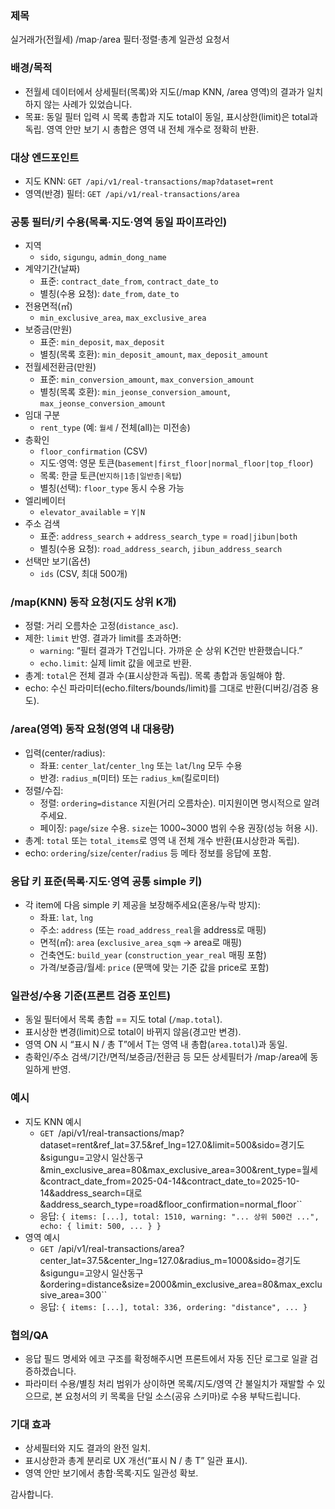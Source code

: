 ### 제목

실거래가(전월세) /map·/area 필터·정렬·총계 일관성 요청서

### 배경/목적

- 전월세 데이터에서 상세필터(목록)와 지도(/map KNN, /area 영역)의 결과가 일치하지 않는 사례가 있었습니다.
- 목표: 동일 필터 입력 시 목록 총합과 지도 total이 동일, 표시상한(limit)은 total과 독립. 영역 안만 보기 시 총합은 영역 내 전체 개수로 정확히 반환.

### 대상 엔드포인트

- 지도 KNN: `GET /api/v1/real-transactions/map?dataset=rent`
- 영역(반경) 필터: `GET /api/v1/real-transactions/area`

### 공통 필터/키 수용(목록·지도·영역 동일 파이프라인)

- 지역
  - `sido`, `sigungu`, `admin_dong_name`
- 계약기간(날짜)
  - 표준: `contract_date_from`, `contract_date_to`
  - 별칭(수용 요청): `date_from`, `date_to`
- 전용면적(㎡)
  - `min_exclusive_area`, `max_exclusive_area`
- 보증금(만원)
  - 표준: `min_deposit`, `max_deposit`
  - 별칭(목록 호환): `min_deposit_amount`, `max_deposit_amount`
- 전월세전환금(만원)
  - 표준: `min_conversion_amount`, `max_conversion_amount`
  - 별칭(목록 호환): `min_jeonse_conversion_amount`, `max_jeonse_conversion_amount`
- 임대 구분
  - `rent_type` (예: `월세` / 전체(all)는 미전송)
- 층확인
  - `floor_confirmation` (CSV)
  - 지도·영역: 영문 토큰(`basement|first_floor|normal_floor|top_floor`)
  - 목록: 한글 토큰(`반지하|1층|일반층|옥탑`)
  - 별칭(선택): `floor_type` 동시 수용 가능
- 엘리베이터
  - `elevator_available` = `Y|N`
- 주소 검색
  - 표준: `address_search` + `address_search_type` = `road|jibun|both`
  - 별칭(수용 요청): `road_address_search`, `jibun_address_search`
- 선택만 보기(옵션)
  - `ids` (CSV, 최대 500개)

### /map(KNN) 동작 요청(지도 상위 K개)

- 정렬: 거리 오름차순 고정(`distance_asc`).
- 제한: `limit` 반영. 결과가 limit를 초과하면:
  - `warning`: “필터 결과가 T건입니다. 가까운 순 상위 K건만 반환했습니다.”
  - `echo.limit`: 실제 limit 값을 에코로 반환.
- 총계: `total`은 전체 결과 수(표시상한과 독립). 목록 총합과 동일해야 함.
- echo: 수신 파라미터(echo.filters/bounds/limit)를 그대로 반환(디버깅/검증 용도).

### /area(영역) 동작 요청(영역 내 대용량)

- 입력(center/radius):
  - 좌표: `center_lat`/`center_lng` 또는 `lat`/`lng` 모두 수용
  - 반경: `radius_m`(미터) 또는 `radius_km`(킬로미터)
- 정렬/수집:
  - 정렬: `ordering=distance` 지원(거리 오름차순). 미지원이면 명시적으로 알려주세요.
  - 페이징: `page`/`size` 수용. `size`는 1000~3000 범위 수용 권장(성능 허용 시).
- 총계: `total` 또는 `total_items`로 영역 내 전체 개수 반환(표시상한과 독립).
- echo: `ordering`/`size`/`center`/`radius` 등 메타 정보를 응답에 포함.

### 응답 키 표준(목록·지도·영역 공통 simple 키)

- 각 item에 다음 simple 키 제공을 보장해주세요(혼용/누락 방지):
  - 좌표: `lat`, `lng`
  - 주소: `address` (또는 `road_address_real`을 address로 매핑)
  - 면적(㎡): `area` (`exclusive_area_sqm` → area로 매핑)
  - 건축연도: `build_year` (`construction_year_real` 매핑 포함)
  - 가격/보증금/월세: `price` (문맥에 맞는 기준 값을 price로 포함)

### 일관성/수용 기준(프론트 검증 포인트)

- 동일 필터에서 목록 총합 == 지도 total (`/map.total`).
- 표시상한 변경(limit)으로 total이 바뀌지 않음(경고만 변경).
- 영역 ON 시 “표시 N / 총 T”에서 T는 영역 내 총합(`area.total`)과 동일.
- 층확인/주소 검색/기간/면적/보증금/전환금 등 모든 상세필터가 /map·/area에 동일하게 반영.

### 예시

- 지도 KNN 예시
  - `GET `/api/v1/real-transactions/map?dataset=rent&ref_lat=37.5&ref_lng=127.0&limit=500&sido=경기도&sigungu=고양시 일산동구&min_exclusive_area=80&max_exclusive_area=300&rent_type=월세&contract_date_from=2025-04-14&contract_date_to=2025-10-14&address_search=대로&address_search_type=road&floor_confirmation=normal_floor``
  - 응답: `{ items: [...], total: 1510, warning: "... 상위 500건 ...", echo: { limit: 500, ... } }`
- 영역 예시
  - `GET `/api/v1/real-transactions/area?center_lat=37.5&center_lng=127.0&radius_m=1000&sido=경기도&sigungu=고양시 일산동구&ordering=distance&size=2000&min_exclusive_area=80&max_exclusive_area=300``
  - 응답: `{ items: [...], total: 336, ordering: "distance", ... }`

### 협의/QA

- 응답 필드 명세와 에코 구조를 확정해주시면 프론트에서 자동 진단 로그로 일괄 검증하겠습니다.
- 파라미터 수용/별칭 처리 범위가 상이하면 목록/지도/영역 간 불일치가 재발할 수 있으므로, 본 요청서의 키 목록을 단일 소스(공유 스키마)로 수용 부탁드립니다.

### 기대 효과

- 상세필터와 지도 결과의 완전 일치.
- 표시상한과 총계 분리로 UX 개선(“표시 N / 총 T” 일관 표시).
- 영역 안만 보기에서 총합·목록·지도 일관성 확보.

감사합니다.
